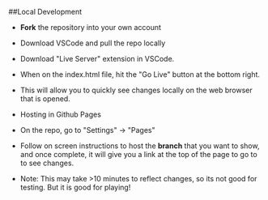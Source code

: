##Local Development
 - **Fork** the repository into your own account
 - Download VSCode and pull the repo locally
 - Download "Live Server" extension in VSCode.
  - When on the index.html file, hit the "Go Live" button at the bottom right.
  - This will allow you to quickly see changes locally on the web browser that is opened.

 - Hosting in Github Pages
  - On the repo, go to "Settings" -> "Pages"
  - Follow on screen instructions to host the **branch** that you want to show, and once complete, it will give you a link at the top of the page to go to to see changes.
   - Note: This may take >10 minutes to reflect changes, so its not good for testing. But it is good for playing!
